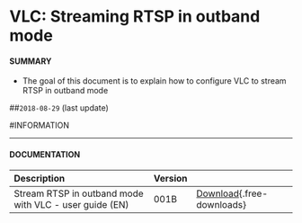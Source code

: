 # VLC: Streaming RTSP in outband mode 

#### **SUMMARY**
- The goal of this document is to explain how to configure VLC to stream RTSP in outband mode      

##`2018-08-29` (last update)

#INFORMATION
***********************************************************************
#### **DOCUMENTATION**  
| Description                                                                      | Version |                 |
| :------------------------------------------------------------------------------- | :-------| :-------------- |
| Stream RTSP in outband mode with VLC - user guide (EN)                            | 001B    | [Download](application-notes/streaming-RTSP-outband-with-VLC/Streaming-RTSP-outband-with-VLC-001B_en.pdf){.free-downloads} |  







